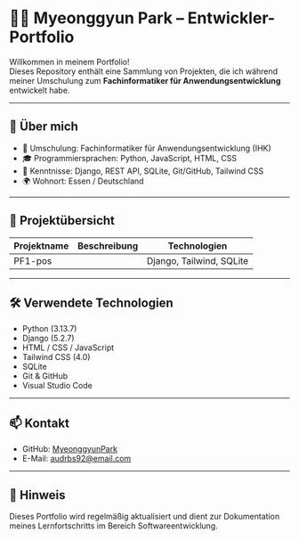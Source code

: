 # 🧑‍💻 Myeonggyun Park – Entwickler-Portfolio

Willkommen in meinem Portfolio!  
Dieses Repository enthält eine Sammlung von Projekten, 
die ich während meiner Umschulung zum **Fachinformatiker für Anwendungsentwicklung** entwickelt habe.

---

## 🚀 Über mich

- 💼 Umschulung: Fachinformatiker für Anwendungsentwicklung (IHK)
- 🎓 Programmiersprachen: Python, JavaScript, HTML, CSS
- 🧠 Kenntnisse: Django, REST API, SQLite, Git/GitHub, Tailwind CSS
- 🌍 Wohnort: Essen / Deutschland

---

## 📁 Projektübersicht

| Projektname | Beschreibung | Technologien |
|-------------|--------------|--------------|
| PF1-pos | | Django, Tailwind, SQLite |


---

## 🛠 Verwendete Technologien

- Python (3.13.7)
- Django (5.2.7)
- HTML / CSS / JavaScript
- Tailwind CSS (4.0)
- SQLite
- Git & GitHub
- Visual Studio Code

---

## 📫 Kontakt

- GitHub: [MyeonggyunPark](https://github.com/MyeonggyunPark)
- E-Mail: audrbs92@email.com

---

## 📝 Hinweis

Dieses Portfolio wird regelmäßig aktualisiert und dient zur Dokumentation meines Lernfortschritts im Bereich Softwareentwicklung.

